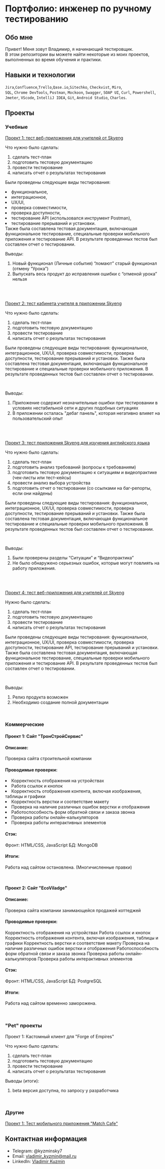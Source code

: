 # Портфолио: инженер по ручному тестированию

## Обо мне 

Привет! Меня зовут Владимир, я начинающий тестировщик. <br>
В этом репозитории вы можете найти некоторые из моих проектов, выполненных во время обучения и практики.
<br>

## Навыки и технологии
``Jira``,``Confluence``,``Trello``,``Qase.io``,``Sitechko``, ``Checkvist``, ``Miro``, <br>
``SQL``, ``Chrome DevTools``, ``Postman``, ``Mockoon``, ``Swagger``, ``SOAP UI``, ``Сurl``, ``Powershell``, <br>
``Jmeter``, ``VScode``, ``IntelliJ IDEA``, ``Git``, ``Android Studio``, ``Charles``.




## Проекты

### Учебные

[Проект 1: тест веб-приложения для учителей от Skyeng](https://github.com/ELvovo7/-Coursework-1-2-Skypro-)

<p>Что нужно было сделать:<p>
  
<ol>
  <li>сделать тест-план </li>
  <li>подготовить тестовую документацию</li>
  <li>провести тестирование</li>
  <li>написать отчет о результатах тестирования</li>
</ol>

Были проведены следующие виды тестирования: 
<li>функциональное, 
<li>интеграционное, 
<li>UX/UI, 
<li>проверка совместимости,
<li>проверка доступности, 
<li>тестирование API (использовался инструмент Postman), 
<li>тестирование прерываний и установки. 
  <br>
Также была составлена тестовая документация, включающая функциональное тестирование, специальные проверки мобильного приложения и тестирование API. В результате проведенных тестов был составлен отчет о тестировании.


<br>

<p>Выводы:<p>
<ol>
  <li>Новый функционал (Личные события) “ломают” старый функционал (отмену “Урока”)</li>
  <li>Выпускать весь продукт до исправления ошибки с “отменой урока” нельзя</li>
</ol>
<br> 

<br> 

[Проект 2: тест кабинета учителя в приложении Skyeng](https://github.com/ELvovo7/-Coursework-2.5-Skypro-)
<p>Что нужно было сделать:<p>
<ol>
  <li>сделать тест-план </li>
  <li>подготовить тестовую документацию</li>
  <li>провести тестирование</li>
  <li>написать отчет о результатах тестирования</li>
</ol>

Были проведены следующие виды тестирования: функциональное, интеграционное, UX/UI, проверка совместимости, проверка доступности, тестирование прерываний и установки. Также была составлена тестовая документация, включающая функциональное тестирование и специальные проверки мобильного приложения. В результате проведенных тестов был составлен отчет о тестировании.

<br>

<p>Выводы:<p>
<ol>
  <li>Приложение содержит незначительные ошибки при тестировании в условиях нестабильной сети и других подобных ситуациях</li>
  <li>В приложении осталась "дебаг панель", которая негативно влияет на пользовательский опыт</li>
</ol>
<br> 

<br>

[Проект 3: тест приложения Skyeng для изучения английского языка](https://github.com/ELvovo7/-Coursework-3-Skypro-)
<p>Что нужно было сделать:<p>
<ol>
  <li>сделать тест-план </li>
  <li>подготовить анализ требований (вопросы к требованиям)</li>
  <li>подготовить тестовую документацию к ситуациям и видеопрактике (чек-листы или тест-кейсы)</li>
  <li>провести анализ выбора устройства</li>
  <li>подготовить отчет о тестировании (со ссылками на баг-репорты, если они найдены)</li>
</ol>

Были проведены следующие виды тестирования: функциональное, интеграционное, UX/UI, проверка совместимости, проверка доступности, тестирование прерываний и установки. Также была составлена тестовая документация, включающая функциональное тестирование и специальные проверки мобильного приложения. В результате проведенных тестов был составлен отчет о тестировании.

<br>

<p>Выводы:<p>
<ol>
  <li>Были проверены разделы “Ситуации” и “Видеопрактика”</li>
  <li>Не было обнаружено серьезных ошибок, которые могут повлиять на работу приложения.</li>
</ol>
<br> 

<br>

[Проект 4: тест веб-приложения для учителей от Skyeng](https://github.com/ELvovo7/-Coursework-4-diploma-Skypro-)
<p>Нужно было сделать:<p>
<ol>
  <li>сделать тест-план </li>
  <li>подготовить тестовую документацию</li>
  <li>провести тестирование</li>
  <li>написать отчет о результатах тестирования</li>
</ol>

Были проведены следующие виды тестирования: функциональное, интеграционное, UX/UI, проверка совместимости, проверка доступности, тестирование API, тестирование прерываний и установки. Также была составлена тестовая документация, включающая функциональное тестирование, специальные проверки мобильного приложения и тестирование API. В результате проведенных тестов был составлен отчет о тестировании.

<br>

<p>Выводы:<p>
<ol>
  <li>Релиз продукта возможен</li>
  <li>Необходимо создание полной документации</li>
</ol>

<br> 

### Коммерческие

#### Проект 1: Сайт "ТронСтройСервис"
  
#### Описание:
Проверка сайта строительной компании

#### Проводимые проверки:
<li>Корректность отображения на устройствах</li>
<li>Работа ссылок и кнопок</li>
<li>Корректность отображения контента, включая изображения, таблицы и графики</li>
<li>Корректность верстки и соответствие макету</li>
<li>Проверка на наличие различных ошибок верстки и отображения</li>
<li>Работоспособность форм обратной связи и заказа звонка</li>
<li>Проверка работы онлайн-калькуляторов</li>
<li>Проверка работы интерактивных элементов</li>

#### Стэк:
Фронт: HTML/CSS, JavaScript
БД: MongoDB

#### Итоги:
Работа над сайтом остановлена. (Многичисленные правки)


<br>

#### Проект 2: Сайт "EcoViladge"

#### Описание: 
Проверка сайта компании занимающейся продажей коттеджей

#### Проводимые проверки:
Корректность отображения на устройствах
Работа ссылок и кнопок
Корректность отображения контента, включая изображения, таблицы и графики
Корректность верстки и соответствие макету
Проверка на наличие различных ошибок верстки и отображения
Работоспособность форм обратной связи и заказа звонка
Проверка работы онлайн-калькуляторов
Проверка работы интерактивных элементов

#### Стэк:
Фронт: HTML/CSS, JavaScript
БД: PostgreSQL

#### Итоги:
Работа над сайтом временно заморожена.

<br>

### "Pet" проекты 

Проект 1: Кастомный клиент для "Forge of Empires"
<p>Что нужно было сделать:<p>
<ol>
  <li>сделать тест-план </li>
  <li>подготовить тестовую документацию</li>
  <li>провести тестирование</li>
  <li>написать отчет о результатах тестирования</li>
</ol>

<p>Выводы (итоги):<p>
<ol>
  <li>beta версия доступна, по запросу у разработчика</li>
  </ol>
  
<br>

### Другие

[Проект 1: Тест мобильного приложения "Match Cafe"](https://drive.google.com/file/d/1LTZx32DkySx-WLuq7Yv9NgrSCJiDIeIX/view?usp=sharing)



## Контактная информация
- Telegram: @kyzminsky7
- Email: vladimir_kyzmin@mail.ru
- LinkedIn: [Vladimir Kuzmin](www.linkedin.com/in/vladimir-kuzmin-49baaa212)
